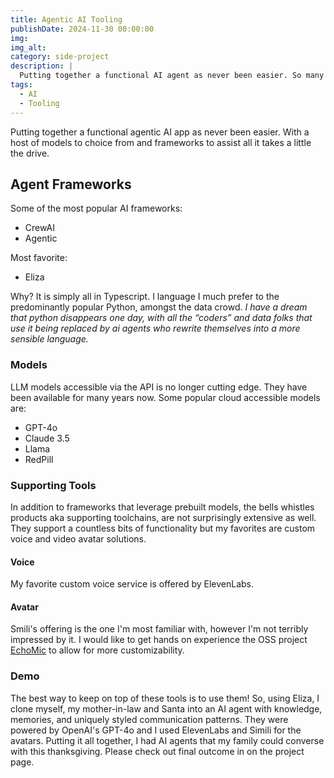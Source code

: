 ```yaml
---
title: Agentic AI Tooling
publishDate: 2024-11-30 00:00:00
img:
img_alt:
category: side-project
description: |
  Putting together a functional AI agent as never been easier. So many tools available. Let's dive in.
tags:
  - AI
  - Tooling
---
```


Putting together a functional agentic AI app as never been easier. With a host of models to choice from and frameworks to assist all it takes a little the drive.

## Agent Frameworks

Some of the most popular AI frameworks:

- CrewAI
- Agentic

Most favorite:

- Eliza

Why? It is simply all in Typescript. I language I much prefer to the predominantly popular Python, amongst the data crowd. _I have a dream that python disappears one day, with all the “coders” and data folks that use it being replaced by ai agents who rewrite themselves into a more sensible language._

### Models

LLM models accessible via the API is no longer cutting edge. They have been available for many years now. Some popular cloud accessible models are:

- GPT-4o
- Claude 3.5
- Llama
- RedPill

### Supporting Tools

In addition to frameworks that leverage prebuilt models, the bells whistles products aka supporting toolchains, are not surprisingly extensive as well. They support a countless bits of functionality but my favorites are custom voice and video avatar solutions.

#### Voice

My favorite custom voice service is offered by ElevenLabs.

#### Avatar

Smili's offering is the one I'm most familiar with, however I'm not terribly impressed by it. I would like to get hands on experience the OSS project [EchoMic](https://github.com/antgroup/echomimic) to allow for more customizability.

### Demo

The best way to keep on top of these tools is to use them! So, using Eliza, I clone myself, my mother-in-law and Santa into an AI agent with knowledge, memories, and uniquely styled communication patterns. They were powered by OpenAI's GPT-4o and I used ElevenLabs and Simili for the avatars. Putting it all together, I had AI agents that my family could converse with this thanksgiving. Please check out final outcome in on the project page.
